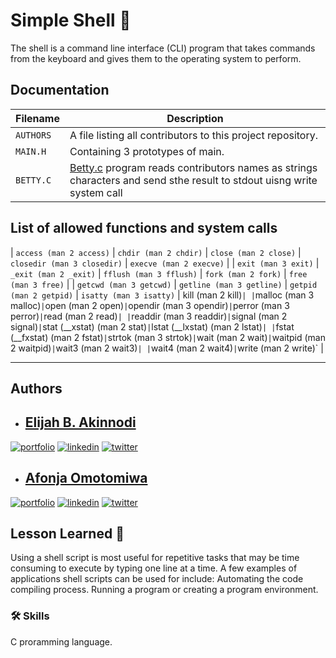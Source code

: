 
# Simple Shell :shell:

The shell is a command line interface (CLI) program that takes commands from the keyboard and gives them to the operating system to perform.


## Documentation


| Filename | Description |
| -------- | ----------- |
| `AUTHORS` | A file listing all contributors to this project repository. |
| `MAIN.H`  | Containing 3 prototypes of main. |
| `BETTY.C` | [Betty.c](./0-betty.c) program reads contributors names as strings characters and send sthe result to stdout uisng write system call |


## List of allowed functions and system calls

| `access (man 2 access)` | `chdir (man 2 chdir)` | `close (man 2 close)` | `closedir (man 3 closedir)` | `execve (man 2 execve)` |
| `exit (man 3 exit)` | `_exit (man 2 _exit)` | `fflush (man 3 fflush)` | `fork (man 2 fork)` | `free (man 3 free)` |
| `getcwd (man 3 getcwd)` | `getline (man 3 getline)` | `getpid (man 2 getpid)` | `isatty (man 3 isatty)` | kill (man 2 kill)` |
| `malloc (man 3 malloc)` | `open (man 2 open)` | `opendir (man 3 opendir)` | `perror (man 3 perror)` | `read (man 2 read)` |
| `readdir (man 3 readdir)` | `signal (man 2 signal)` | `stat (__xstat) (man 2 stat)` | `lstat (__lxstat) (man 2 lstat)` |
| `fstat (__fxstat) (man 2 fstat)` | `strtok (man 3 strtok)` | `wait (man 2 wait)` | `waitpid (man 2 waitpid)` | `wait3 (man 2 wait3)` |
| `wait4 (man 2 wait4)` | `write (man 2 write)` |

---
## Authors

- ## [Elijah B. Akinnodi](https://www.github.com/Akinsbaba12)

[![portfolio](https://img.shields.io/badge/my_portfolio-000?style=for-the-badge&logo=ko-fi&logoColor=white)](https://github.com/Akinsbaba12/simple_shell/)
[![linkedin](https://img.shields.io/badge/linkedin-0A66C2?style=for-the-badge&logo=linkedin&logoColor=white)](https://www.linkedin.com/mwlite/in/elijah-b-akinnodi-002bb952/)
[![twitter](https://img.shields.io/badge/twitter-1DA1F2?style=for-the-badge&logo=twitter&logoColor=white)](https://mobile.twitter.com/Akinsbaba12/)


- ## [Afonja Omotomiwa](https://github.com/omotomiwa26)

[![portfolio](https://img.shields.io/badge/my_portfolio-000?style=for-the-badge&logo=ko-fi&logoColor=white)](https://github.com/Akinsbaba12/simple_shell)
[![linkedin](https://img.shields.io/badge/linkedin-0A66C2?style=for-the-badge&logo=linkedin&logoColor=white)](https://www.linkedin.com/mwlite/in/afonja-omotomiwa-6b80b61b2/)
[![twitter](https://img.shields.io/badge/twitter-1DA1F2?style=for-the-badge&logo=twitter&logoColor=white)](https://mobile.twitter.com/i_am_omotomiwa/)

## Lesson Learned :page_with_curl:

Using a shell script is most useful for repetitive tasks that may be time consuming to execute by typing one line at a time. A few examples of applications shell scripts can be used for include: Automating the code compiling process. Running a program or creating a program environment.




### 🛠 Skills
C proramming language.




